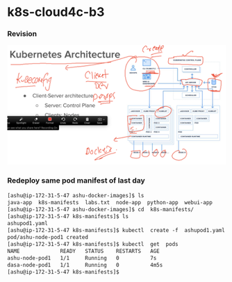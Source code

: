 # k8s-cloud4c-b3

### Revision 

<img src="rev.png">

### Redeploy same pod manifest of last day 

```
[ashu@ip-172-31-5-47 ashu-docker-images]$ ls
java-app  k8s-manifests  labs.txt  node-app  python-app  webui-app
[ashu@ip-172-31-5-47 ashu-docker-images]$ cd  k8s-manifests/
[ashu@ip-172-31-5-47 k8s-manifests]$ ls
ashupod1.yaml
[ashu@ip-172-31-5-47 k8s-manifests]$ kubectl  create -f  ashupod1.yaml 
pod/ashu-node-pod1 created
[ashu@ip-172-31-5-47 k8s-manifests]$ kubectl  get  pods
NAME             READY   STATUS    RESTARTS   AGE
ashu-node-pod1   1/1     Running   0          7s
dasa-node-pod1   1/1     Running   0          4m5s
[ashu@ip-172-31-5-47 k8s-manifests]$ 
```



